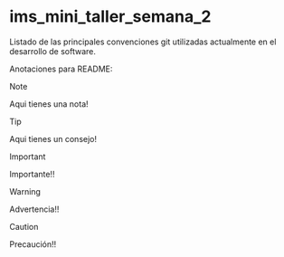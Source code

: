 # ims_mini_taller_semana_2
 Listado de las principales convenciones git utilizadas actualmente en el desarrollo de software.



Anotaciones para README:
> [!NOTE]
> Aqui tienes una nota!

> [!TIP]
> Aqui tienes un consejo!
 
> [!IMPORTANT]
> Importante!!
 
> [!WARNING]
> Advertencia!!
 
> [!CAUTION]
> Precaución!!
 

